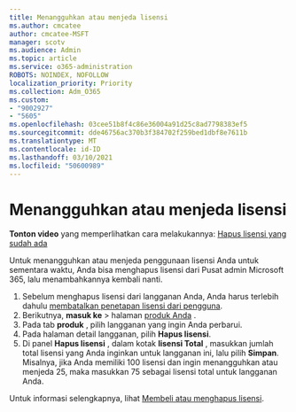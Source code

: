 ```yaml
---
title: Menangguhkan atau menjeda lisensi
ms.author: cmcatee
author: cmcatee-MSFT
manager: scotv
ms.audience: Admin
ms.topic: article
ms.service: o365-administration
ROBOTS: NOINDEX, NOFOLLOW
localization_priority: Priority
ms.collection: Adm_O365
ms.custom:
- "9002927"
- "5605"
ms.openlocfilehash: 03cee51b8f4c86e36004a91d25c8ad7798383ef5
ms.sourcegitcommit: dde46756ac370b3f384702f259bed1dbf8e7611b
ms.translationtype: MT
ms.contentlocale: id-ID
ms.lasthandoff: 03/10/2021
ms.locfileid: "50600989"
---
```

# <a name="suspend-or-pause-licenses"></a>Menangguhkan atau menjeda lisensi

**Tonton video** yang memperlihatkan cara melakukannya: [Hapus lisensi yang sudah ada](https://go.microsoft.com/fwlink/p/?linkid=2154938)

Untuk menangguhkan atau menjeda penggunaan lisensi Anda untuk sementara waktu, Anda bisa menghapus lisensi dari Pusat admin Microsoft 365, lalu menambahkannya kembali nanti.

1. Sebelum menghapus lisensi dari langganan Anda, Anda harus terlebih dahulu [membatalkan penetapan lisensi dari pengguna](https://docs.microsoft.com/microsoft-365/admin/manage/remove-licenses-from-users).
2. Berikutnya, **masuk ke**  >  halaman [produk Anda](https://go.microsoft.com/fwlink/p/?linkid=842054) .
3. Pada tab **produk** , pilih langganan yang ingin Anda perbarui.
4. Pada halaman detail langganan, pilih **Hapus lisensi**.
5. Di panel **Hapus lisensi** , dalam kotak **lisensi Total** , masukkan jumlah total lisensi yang Anda inginkan untuk langganan ini, lalu pilih **Simpan**. Misalnya, jika Anda memiliki 100 lisensi dan ingin menangguhkan atau menjeda 25, maka masukkan 75 sebagai lisensi total untuk langganan Anda.

Untuk informasi selengkapnya, lihat [Membeli atau menghapus lisensi](https://docs.microsoft.com/microsoft-365/commerce/licenses/buy-licenses).